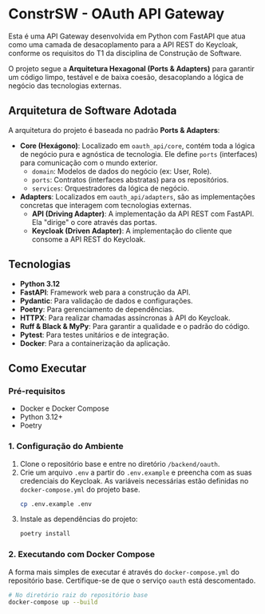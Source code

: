 # ConstrSW - OAuth API Gateway

Esta é uma API Gateway desenvolvida em Python com FastAPI que atua como uma camada de desacoplamento para a API REST do Keycloak, conforme os requisitos do T1 da disciplina de Construção de Software.

O projeto segue a **Arquitetura Hexagonal (Ports & Adapters)** para garantir um código limpo, testável e de baixa coesão, desacoplando a lógica de negócio das tecnologias externas.

## Arquitetura de Software Adotada

A arquitetura do projeto é baseada no padrão **Ports & Adapters**:

- **Core (Hexágono)**: Localizado em `oauth_api/core`, contém toda a lógica de negócio pura e agnóstica de tecnologia. Ele define `ports` (interfaces) para comunicação com o mundo exterior.
  - `domain`: Modelos de dados do negócio (ex: User, Role).
  - `ports`: Contratos (interfaces abstratas) para os repositórios.
  - `services`: Orquestradores da lógica de negócio.
- **Adapters**: Localizados em `oauth_api/adapters`, são as implementações concretas que interagem com tecnologias externas.
  - **API (Driving Adapter)**: A implementação da API REST com FastAPI. Ela "dirige" o core através das portas.
  - **Keycloak (Driven Adapter)**: A implementação do cliente que consome a API REST do Keycloak.

## Tecnologias

- **Python 3.12**
- **FastAPI**: Framework web para a construção da API.
- **Pydantic**: Para validação de dados e configurações.
- **Poetry**: Para gerenciamento de dependências.
- **HTTPX**: Para realizar chamadas assíncronas à API do Keycloak.
- **Ruff & Black & MyPy**: Para garantir a qualidade e o padrão do código.
- **Pytest**: Para testes unitários e de integração.
- **Docker**: Para a containerização da aplicação.

## Como Executar

### Pré-requisitos

- Docker e Docker Compose
- Python 3.12+
- Poetry

### 1. Configuração do Ambiente

1.  Clone o repositório base e entre no diretório `/backend/oauth`.
2.  Crie um arquivo `.env` a partir do `.env.example` e preencha com as suas credenciais do Keycloak. As variáveis necessárias estão definidas no `docker-compose.yml` do projeto base.
    ```bash
    cp .env.example .env
    ```
3.  Instale as dependências do projeto:
    ```bash
    poetry install
    ```

### 2. Executando com Docker Compose

A forma mais simples de executar é através do `docker-compose.yml` do repositório base. Certifique-se de que o serviço `oauth` está descomentado.

```bash
# No diretório raiz do repositório base
docker-compose up --build
```
